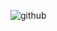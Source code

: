 ![github](https://user-images.githubusercontent.com/84243740/154472037-9a64445d-fe58-4b6f-895a-0b831bf910f9.png)
